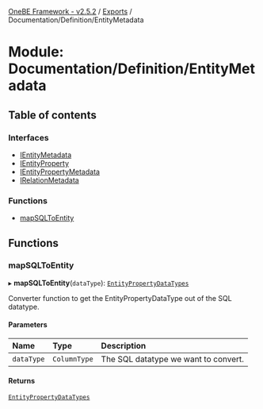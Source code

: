[OneBE Framework - v2.5.2](../README.md) / [Exports](../modules.md) / Documentation/Definition/EntityMetadata

# Module: Documentation/Definition/EntityMetadata

## Table of contents

### Interfaces

- [IEntityMetadata](../interfaces/Documentation_Definition_EntityMetadata.IEntityMetadata.md)
- [IEntityProperty](../interfaces/Documentation_Definition_EntityMetadata.IEntityProperty.md)
- [IEntityPropertyMetadata](../interfaces/Documentation_Definition_EntityMetadata.IEntityPropertyMetadata.md)
- [IRelationMetadata](../interfaces/Documentation_Definition_EntityMetadata.IRelationMetadata.md)

### Functions

- [mapSQLToEntity](Documentation_Definition_EntityMetadata.md#mapsqltoentity)

## Functions

### mapSQLToEntity

▸ **mapSQLToEntity**(`dataType`): [`EntityPropertyDataTypes`](../enums/Documentation_Definition_DataTypes.EntityPropertyDataTypes.md)

Converter function to get the EntityPropertyDataType out of the SQL datatype.

#### Parameters

| Name | Type | Description |
| :------ | :------ | :------ |
| `dataType` | `ColumnType` | The SQL datatype we want to convert. |

#### Returns

[`EntityPropertyDataTypes`](../enums/Documentation_Definition_DataTypes.EntityPropertyDataTypes.md)
